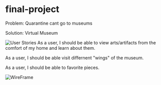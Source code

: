 # final-project

Problem: Quarantine cant go to museums

Solution: Virtual Museum

![User Stories](https://i.imgur.com/g6HUTtZ.jpg)
As a user, I should be able to view arts/artifacts from the comfort of my home and learn about them.

As a user, I should be able visit differnent "wings" of the museum.

As a user, I should be able to favorite pieces.



![WireFrame](https://i.imgur.com/483IxBU.jpg)
